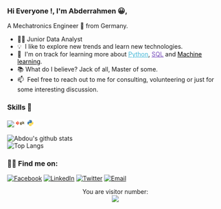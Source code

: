 ### Hi Everyone !, I'm Abderrahmen :grinning:,
A Mechatronics Engineer 🎯  from Germany.
- 👨‍💻 Junior Data Analyst
- 💡 &nbsp;I like to explore new trends and learn new technologies.
- 🌱 &nbsp;I'm on track for learning more about <a style="color:#45b8d8" href="https:https://www.python.org/" target="_blank"><u>Python</u></a>, <a style="color:#764ABC" href="https://www.techtarget.com/searchdatamanagement/definition/SQL/" target="_blank"><u>SQL</u></a> and <a style="color:#000000" href="https://en.wikipedia.org/wiki/Machine_learning" target="_blank"><u>Machine learning</u></a>.
- 📚 What do I believe? Jack of all, Master of some.
- 📫 &nbsp;Feel free to reach out to me for consulting, volunteering or just for some interesting discussion.
###  Skills :muscle:
<!-- <img src="https://img.shields.io/badge/python%20-%2314354C.svg?&style=for-the-badge&logo=python&logoColor=white"/> 
<img src="https://img.shields.io/badge/git%20-%23F05033.svg?&style=for-the-badge&logo=git&logoColor=white"/>    -->

<code><img height="20" src="https://decatec.de/wp-content/uploads/2021/06/PostgreSQL_Logo.png"></code>
<code><img height="20" src="https://raw.githubusercontent.com/github/explore/80688e429a7d4ef2fca1e82350fe8e3517d3494d/topics/git/git.png"></code>
<code><img height="20" src="https://raw.githubusercontent.com/github/explore/80688e429a7d4ef2fca1e82350fe8e3517d3494d/topics/python/python.png"></code>
<br />
<!--  <p align="left"> <img src="https://komarev.com/ghpvc/?username=abdou240" alt="abdou240" /> </p> -->
<!-- [![Abdou's github stats](https://github-readme-stats.vercel.app/api?username=abdou240&hide=stars,issues&count_private=true&show_icons=true&theme=tokyonight)](https://github.com/zahraboukthir/github-readme-stats) <br /> -->

<!-- ![Kelvin's github stats](https://github-readme-stats.vercel.app/api?username=kelvin-mai&show_icons=true&theme=nightowl) -->
<!-- [![Top Langs](https://github-readme-stats.vercel.app/api/top-langs/?username=abdou240&theme=nightowl&hide=html,css&langs_count=7)](https://github.com/abdou240/github-readme-stats)<br /> -->
![Abdou's github stats](https://github-readme-stats.vercel.app/api?username=abdou240&theme=tokyonight&show_icons=true&hide=["issues"])<br />
![Top Langs](https://github-readme-stats.vercel.app/api/top-langs/?username=abdou240&theme=tokyonight&layout=compact)
### 🤝🏻 Find me on:
<a href="https://www.facebook.com/abderahmen20/"><img alt="Facebook" src="https://img.shields.io/badge/Facebook-AbderrahmenMansour-blue?style=flat-square&logo=facebook"></a>
<a href="https://www.linkedin.com/in/abderrahmen-m-934714a2/"><img alt="LinkedIn" src="https://img.shields.io/badge/LinkedIn-AbderrahmenMansour-blue?style=flat-square&logo=linkedin"></a>
  <a href="https://twitter.com/abderahme1994"><img alt="Twitter" src="https://img.shields.io/badge/Twitter-AbderrahmenMansour-blue?style=flat-square&logo=twitter"></a>
 <a href="mailto:abderahmenmansour@yahoo.fr"><img alt="Email" src="https://img.shields.io/badge/Email-abderahmenmansour@yahoo.fr-blue?style=flat-square&logo=gmail"></a>
<p align="center"> 
  You are visitor number: <br>
  <img src="https://profile-counter.glitch.me/abdou240/count.svg" />
</p>
